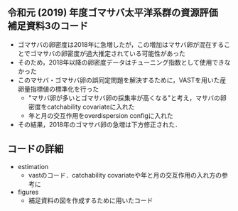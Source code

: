 ## 令和元 (2019) 年度ゴマサバ太平洋系群の資源評価　補足資料3のコード
* ゴマサバの卵密度は2018年に急増したが，この増加はマサバ卵が混在することでゴマサバの卵密度が過大推定されている可能性があった
* そのため，2018年以降の卵密度データはチューニング指数として使用できなかった
* このマサバ・ゴマサバ卵の誤同定問題を解決するために，VASTを用いた産卵量指標値の標準化を行った
  * "マサバ卵が多いとゴマサバ卵の採集率が高くなる"と考え，マサバの卵密度をcatchability covariateに入れた
  * 年と月の交互作用をoverdispersion configに入れた
* その結果，2018年のゴマサバ卵の急増は下方修正された．

## コードの詳細
* estimation
  * vastのコード．catchability covariateや年と月の交互作用の入れ方の参考に
* figures
  * 補足資料の図を作成するために用いたコード
